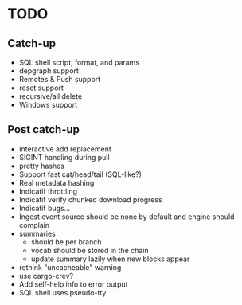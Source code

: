 # TODO

## Catch-up
- SQL shell script, format, and params
- depgraph support
- Remotes & Push support
- reset support
- recursive/all delete
- Windows support

## Post catch-up
- interactive add replacement
- SIGINT handling during pull
- pretty hashes
- Support fast cat/head/tail (SQL-like?)
- Real metadata hashing
- Indicatif throttling
- Indicatif verify chunked download progress
- Indicatif bugs...
- Ingest event source should be none by default and engine should complain
- summaries
  - should be per branch
  - vocab should be stored in the chain
  - update summary lazily when new blocks appear
- rethink "uncacheable" warning
- use cargo-crev?
- Add self-help info to error output
- SQL shell uses pseudo-tty